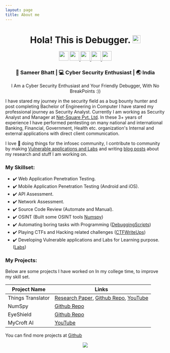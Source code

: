 ```yaml
---
layout: page
title: About me
---
```


<div align="center">
  <h1> Hola! This is Debugger. <img src="https://media.giphy.com/media/hvRJCLFzcasrR4ia7z/giphy.gif" width="25px"></h1>
</div>

<p align='center'> 
<a href="https://www.linkedin.com/in/bhatt-sameer"><img height="30" src="https://raw.githubusercontent.com/trinwin/trinwin/master/icons/linkedin.png?raw=true"></a>
<a href="https://twitter.com/sameer_bhatt5"><img height="30" src="https://raw.githubusercontent.com/trinwin/trinwin/master/icons/twitter.png?raw=true">
</a>
<a href="https://medium.com/@bhattsameer"><img height="30" src="https://raw.githubusercontent.com/trinwin/trinwin/master/icons/medium.png?raw=true">
</a>
<a href="https://instagram.com/sameer_bhatt5"><img height="30" src="https://raw.githubusercontent.com/trinwin/trinwin/master/icons/instagram.png?raw=true">
</a>
<a href="https://www.buymeacoffee.com/bhattsameer"><img height="30" src="https://github.com/WaylonWalker/WaylonWalker/blob/main/icon/by-me-a-coffee.png?raw=true"></a></p>

<div align="center">
<h3> 👦 Sameer Bhatt | 💻 Cyber Security Enthusiast | 🌏 India </h3> 
</div>
<div align="center">
<p>  
I Am a Cyber Security Enthusiast and Your Friendly Debugger, With No BreakPoints :)) 
</p>
</div>

I have stared my journey in the security field as a bug bounty hunter and post completing Bachelor of Engineering in Computer I have stared my professional journey as Security Analyst. Currently I am working as Security Analyst and Manager at [Net-Square Pvt. Ltd](https://net-square.com). In these 3+ years of experience I have performed pentesting on many national and international Banking, Financial, Government, Health etc. organization's Internal and external applications with direct client communication.  

I love 💖 doing things for the infosec community, I contribute to community by making [Vulnerable applications and Labs](https://bhattsameer.github.io/labs) and writing [blog posts](https://bhattsameer.github.io) about my research and stuff I am working on.

### My Skillset: 

- ✔️ Web Application Penetration Testing. 
- ✔️ Mobile Application Penetration Testing (Android and iOS).
- ✔️ API Assessment. 
- ✔️ Network Assessment.
- ✔️ Source Code Review (Automate and Manual).
- ✔️ OSINT (Built some OSINT tools [Numspy](https://github.com/bhattsameer/numspy))
- ✔️ Automating boring tasks with Programming ([DebuggingScripts](https://github.com/bhattsameer/devtool-snippets-forhacks)) 
- ✔️ Playing CTFs and Hacking related challenges ([CTFWriteUps](https://github.com/bhattsameer/CTFWriteUps))
- ✔️ Developing Vulnerable applications and Labs for Learning purpose. ([Labs](https://bhattsameer.github.io/labs))

### My Projects: 

Below are some projects I have worked on In my college time, to improve my skill set.

| Project Name | Links |
|--------------|-------|
| Things Translator| [Research Paper](http://ijsart.com/Home/IssueDetail/20872), [Github Repo](https://github.com/bhattsameer/ThingsTranslator), [YouTube](https://www.youtube.com/watch?v=xYSLxFrCJt0) |
| NumSpy | [Github Repo](https://github.com/bhattsameer/numspy) |
| EyeShield| [Github Repo](https://github.com/bhattsameer/Eyeshield) |
| MyCroft AI | [YouTube](https://www.youtube.com/watch?v=zOucJxqYTtM) |  

You can find more projects at [Github](https://github.com/bhattsameer/)

<p align='center'>
<a href="https://hits.seeyoufarm.com"><img src="https://hits.seeyoufarm.com/api/count/incr/badge.svg?url=https%3A%2F%2Fbhattsameer.github.io&count_bg=%2379C83D&title_bg=%23555555&icon=&icon_color=%23E7E7E7&title=Visitors&edge_flat=false"/></a>
</p>
